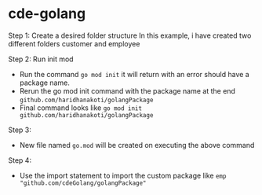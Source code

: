 # cde-golang

Step 1: Create a desired folder structure
In this example, i have created two different folders customer and employee

Step 2: Run init mod
- Run the command `go mod init` it will return with an error should have a package name.
- Rerun the go mod init command with the package name at the end `github.com/haridhanakoti/golangPackage`
- Final command looks like `go mod init github.com/haridhanakoti/golangPackage`

Step 3: 
- New file named `go.mod` will be created on executing the above command

Step 4:
- Use the import statement to import the custom package like `emp "github.com/cdeGolang/golangPackage"`